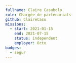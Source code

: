 ```yaml
---
fullname: Claire Casubolo
role: Chargée de partenariats
github: ClaireCasu
missions:
  - start: 2021-01-15
    end: 2021-07-15
    status: independent
    employer: Octo
badges:
  - segur
---
```


